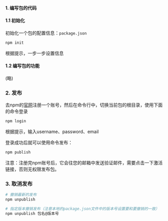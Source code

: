 #### 1. 编写包的代码

#### 1.1 初始化

初始化一个包的配置信息：`package.json`

```sh
npm init
```

根据提示，一步一步设置信息



#### 1.2 编写包的功能

(略)



### 2. 发布

去npm的<a href='https://www.npmjs.com/'>官网</a>注册一个账号，然后在命令行中，切换当前包的根目录，使用下面的命令登录

```sh
npm login
```

根据提示，输入username、password、email

登录成功后就可以使用命令发布：

```sh
npm publish
```

注意：注册完npm账号后，它会往您的邮箱中发送验证邮件，需要点击一下激活链接，否则无权限发布包。

### 3. 取消发布

```sh
# 撤销最新的发布
npm unpublish 

# 指定版本撤销发布（注意本地的package.json文件中的版本号设置要和要撤销的一致）
npm unpublish 包名@版本号
```







